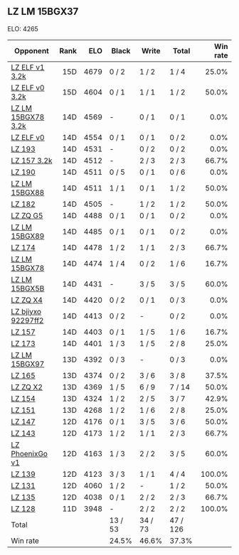 ## LZ LM 15BGX37 ##

ELO: 4265

Opponent | Rank | ELO | Black | Write | Total | Win rate
---------|-----:|----:|-------|-------|-------|-------:
[LZ ELF v1 3.2k](LZ%20ELF%20v1%203.2k.md) | 15D | 4679 | 0 / 2 | 1 / 2 | 1 / 4 | 25.0%
[LZ ELF v0 3.2k](LZ%20ELF%20v0%203.2k.md) | 15D | 4604 | 0 / 1 | 1 / 1 | 1 / 2 | 50.0%
[LZ LM 15BGX78 3.2k](LZ%20LM%2015BGX78%203.2k.md) | 14D | 4569 | - | 0 / 1 | 0 / 1 | 0.0%
[LZ ELF v0](LZ%20ELF%20v0.md) | 14D | 4554 | 0 / 1 | 0 / 1 | 0 / 2 | 0.0%
[LZ 193](LZ%20193.md) | 14D | 4531 | - | 0 / 2 | 0 / 2 | 0.0%
[LZ 157 3.2k](LZ%20157%203.2k.md) | 14D | 4512 | - | 2 / 3 | 2 / 3 | 66.7%
[LZ 190](LZ%20190.md) | 14D | 4511 | 0 / 5 | 0 / 1 | 0 / 6 | 0.0%
[LZ LM 15BGX88](LZ%20LM%2015BGX88.md) | 14D | 4511 | 1 / 1 | 0 / 1 | 1 / 2 | 50.0%
[LZ 182](LZ%20182.md) | 14D | 4505 | - | 1 / 2 | 1 / 2 | 50.0%
[LZ ZQ G5](LZ%20ZQ%20G5.md) | 14D | 4488 | 0 / 1 | 0 / 1 | 0 / 2 | 0.0%
[LZ LM 15BGX89](LZ%20LM%2015BGX89.md) | 14D | 4485 | 0 / 1 | 0 / 1 | 0 / 2 | 0.0%
[LZ 174](LZ%20174.md) | 14D | 4478 | 1 / 2 | 1 / 1 | 2 / 3 | 66.7%
[LZ LM 15BGX78](LZ%20LM%2015BGX78.md) | 14D | 4474 | 1 / 4 | 0 / 2 | 1 / 6 | 16.7%
[LZ LM 15BGX5B](LZ%20LM%2015BGX5B.md) | 14D | 4431 | - | 3 / 5 | 3 / 5 | 60.0%
[LZ ZQ X4](LZ%20ZQ%20X4.md) | 14D | 4420 | 0 / 2 | 0 / 1 | 0 / 3 | 0.0%
[LZ bjiyxo 92297ff2](LZ%20bjiyxo%2092297ff2.md) | 14D | 4413 | 0 / 2 | - | 0 / 2 | 0.0%
[LZ 157](LZ%20157.md) | 14D | 4403 | 0 / 1 | 1 / 5 | 1 / 6 | 16.7%
[LZ 173](LZ%20173.md) | 14D | 4401 | 1 / 3 | 1 / 5 | 2 / 8 | 25.0%
[LZ LM 15BGX97](LZ%20LM%2015BGX97.md) | 13D | 4392 | 0 / 3 | - | 0 / 3 | 0.0%
[LZ 165](LZ%20165.md) | 13D | 4374 | 0 / 2 | 3 / 6 | 3 / 8 | 37.5%
[LZ ZQ X2](LZ%20ZQ%20X2.md) | 13D | 4369 | 1 / 5 | 6 / 9 | 7 / 14 | 50.0%
[LZ 154](LZ%20154.md) | 13D | 4324 | 1 / 2 | 2 / 5 | 3 / 7 | 42.9%
[LZ 151](LZ%20151.md) | 13D | 4268 | 1 / 2 | 1 / 6 | 2 / 8 | 25.0%
[LZ 147](LZ%20147.md) | 12D | 4176 | 0 / 1 | 3 / 5 | 3 / 6 | 50.0%
[LZ 143](LZ%20143.md) | 12D | 4173 | 1 / 2 | 1 / 1 | 2 / 3 | 66.7%
[LZ PhoenixGo v1](LZ%20PhoenixGo%20v1.md) | 12D | 4163 | 1 / 3 | 2 / 2 | 3 / 5 | 60.0%
[LZ 139](LZ%20139.md) | 12D | 4123 | 3 / 3 | 1 / 1 | 4 / 4 | 100.0%
[LZ 131](LZ%20131.md) | 12D | 4060 | 1 / 2 | - | 1 / 2 | 50.0%
[LZ 135](LZ%20135.md) | 12D | 4038 | 0 / 1 | 2 / 2 | 2 / 3 | 66.7%
[LZ 128](LZ%20128.md) | 11D | 3948 | - | 2 / 2 | 2 / 2 | 100.0%
Total | | | 13 / 53 | 34 / 73 | 47 / 126 | 
Win rate| | | 24.5% | 46.6% | 37.3% | 
